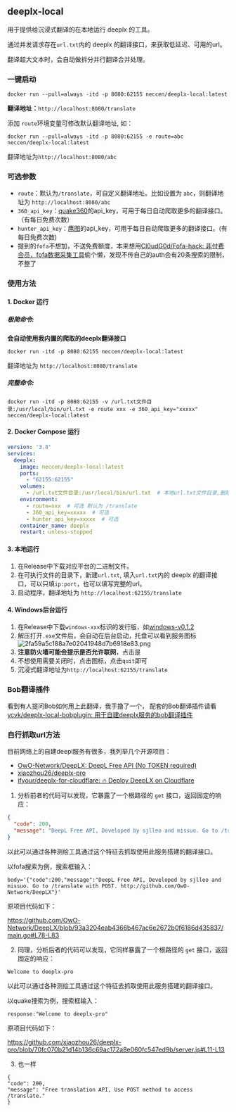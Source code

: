 ## deeplx-local

用于提供给沉浸式翻译的在本地运行 deeplx 的工具。

通过并发请求存在`url.txt`内的 deeplx 的翻译接口，来获取低延迟、可用的url。

翻译超大文本时，会自动做拆分并行翻译合并处理。

### 一键启动
`docker run --pull=always -itd -p 8080:62155 neccen/deeplx-local:latest`


**翻译地址：**`http://localhost:8080/translate`


添加 `route`环境变量可修改默认翻译地址, 如：

`docker run --pull=always -itd -p 8080:62155 -e route=abc neccen/deeplx-local:latest`

翻译地址为`http://localhost:8080/abc`

### 可选参数
- `route`：默认为`/translate`，可自定义翻译地址。比如设置为 `abc`，则翻译地址为 `http://localhost:8080/abc`
- `360_api_key`：[quake360](https://quake.360.net/quake/#/personal?tab=message)的api_key，可用于每日自动爬取更多的翻译接口。（有每日免费次数）
- `hunter_api_key`：[鹰图](https://hunter.qianxin.com/home/myInfo)的api_key，可用于每日自动爬取更多的翻译接口。(有每日免费次数)
- 提到的`fofa`不想加，不送免费额度，本来想用[Cl0udG0d/Fofa-hack: 非付费会员，fofa数据采集工具](https://github.com/Cl0udG0d/Fofa-hack)偷个懒，发现不传自己的auth会有20条搜索的限制，不整了

### 使用方法

#### 1. Docker 运行
##### 极简命令:
**会自动使用我内置的爬取的deeplx翻译接口**



`docker run -itd -p 8080:62155 neccen/deeplx-local:latest`

翻译地址为 `http://localhost:8080/translate`

##### 完整命令:

`docker run -itd -p 8080:62155 -v /url.txt文件目录:/usr/local/bin/url.txt -e route xxx -e 360_api_key="xxxxx" neccen/deeplx-local:latest`


#### 2. Docker Compose 运行
```yaml
version: '3.8'
services:
  deeplx:
    image: neccen/deeplx-local:latest
    ports:
      - "62155:62155"
    volumes:
      - /url.txt文件目录:/usr/local/bin/url.txt  # 本地url.txt文件目录,删除此行则使用内置的已经爬取的deeplx翻译接口
    environment:
      - route=xxx  # 可选 默认为 /translate
      - 360_api_key=xxxxx  # 可选
      - hunter_api_key=xxxxx  # 可选
    container_name: deeplx
    restart: unless-stopped
```

#### 3. 本地运行
1. 在Release中下载对应平台的二进制文件。
2. 在可执行文件的目录下，新建`url.txt`, 填入`url.txt`内的 deeplx 的翻译接口，可以只填`ip:port`，也可以填写完整的url。
3. 启动程序，翻译地址为 `http://localhost:62155/translate`

#### 4. Windows后台运行
1. 在Release中下载`windows-xxx`标识的发行版，如[windows-v0.1.2](https://github.com/ycvk/deeplx-local/releases/tag/windows-v0.1.2)
2. 解压打开`.exe`文件后，会自动在后台启动，托盘可以看到服务图标![2fa59a5c188a7e02041948d7b6918e83.png](https://i.mji.rip/2024/05/08/2fa59a5c188a7e02041948d7b6918e83.png)
3. **注意防火墙可能会提示是否允许联网**，点击是
4. 不想使用需要关闭时，点击图标，点击`quit`即可
5. 沉浸式翻译地址为`http://localhost:62155/translate`


### Bob翻译插件
看到有人提问Bob如何用上此翻译，我手撸了一个，
配套的Bob翻译插件请看 [ycvk/deeplx-local-bobplugin: 用于自建deeplx服务的bob翻译插件](https://github.com/ycvk/deeplx-local-bobplugin)

### 自行抓取url方法

目前网络上的自建deepl服务有很多，我列举几个开源项目：
- [OwO-Network/DeepLX: DeepL Free API (No TOKEN required)](https://github.com/OwO-Network/DeepLX)
- [xiaozhou26/deeplx-pro](https://github.com/xiaozhou26/deeplx-pro/tree/main)
- [ifyour/deeplx-for-cloudflare: 🔥 Deploy DeepLX on Cloudflare](https://github.com/ifyour/deeplx-for-cloudflare)

1. 分析前者的代码可以发现，它暴露了一个根路径的 `get` 接口，返回固定的响应：
```json
{ 
  "code": 200, 
  "message": "DeepL Free API, Developed by sjlleo and missuo. Go to /translate with POST. http://github.com/OwO-Network/DeepLX"
}
```
以此可以通过各种测绘工具通过这个特征去抓取使用此服务搭建的翻译接口。

以fofa搜索为例，搜索框输入：
```
body='{"code":200,"message":"DeepL Free API, Developed by sjlleo and missuo. Go to /translate with POST. http://github.com/OwO-Network/DeepLX"}'
```
原项目代码如下：

https://github.com/OwO-Network/DeepLX/blob/93a3204eab4366b467ac6e2672b0f6186d435837/main.go#L78-L83

2. 同理，分析后者的代码可以发现，它同样暴露了一个根路径的 `get` 接口，返回固定的响应：
```
Welcome to deeplx-pro
```
以此可以通过各种测绘工具通过这个特征去抓取使用此服务搭建的翻译接口。

以quake搜索为例，搜索框输入：
```
response:"Welcome to deeplx-pro"
```
原项目代码如下：

https://github.com/xiaozhou26/deeplx-pro/blob/70fc070b21d14b136c69ac172a8e060fc547ed9b/server.js#L11-L13


3. 也一样
```
{
"code": 200,
"message": "Free translation API, Use POST method to access /translate."
}
```